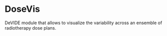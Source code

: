 # DoseVis
DeVIDE module that allows to visualize the variability across an ensemble of radiotherapy dose plans.
